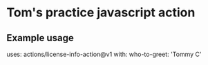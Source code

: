 # Tom's practice javascript action

## Example usage

uses: actions/license-info-action@v1
with:
  who-to-greet: 'Tommy C'
